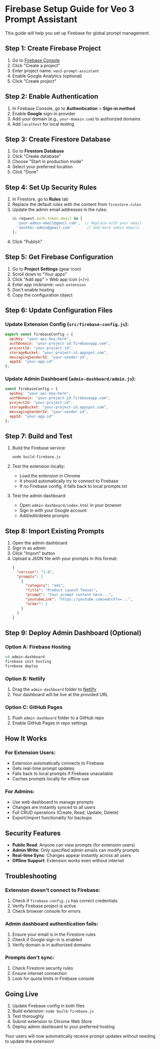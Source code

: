 # Firebase Setup Guide for Veo 3 Prompt Assistant

This guide will help you set up Firebase for global prompt management.

## Step 1: Create Firebase Project

1. Go to [Firebase Console](https://console.firebase.google.com/)
2. Click "Create a project"
3. Enter project name: `veo3-prompt-assistant`
4. Enable Google Analytics (optional)
5. Click "Create project"

## Step 2: Enable Authentication

1. In Firebase Console, go to **Authentication** > **Sign-in method**
2. Enable **Google** sign-in provider
3. Add your domain (e.g., `your-domain.com`) to authorized domains
4. Add `localhost` for local testing

## Step 3: Create Firestore Database

1. Go to **Firestore Database**
2. Click "Create database"
3. Choose "Start in production mode"
4. Select your preferred location
5. Click "Done"

## Step 4: Set Up Security Rules

1. In Firestore, go to **Rules** tab
2. Replace the default rules with the content from `firestore.rules`
3. Update the admin email addresses in the rules:
   ```javascript
   && request.auth.token.email in [
     'your-admin-email@gmail.com',  // Replace with your email
     'another-admin@gmail.com'       // Add more admin emails
   ];
   ```
4. Click "Publish"

## Step 5: Get Firebase Configuration

1. Go to **Project Settings** (gear icon)
2. Scroll down to "Your apps"
3. Click "Add app" > Web app icon (</>)
4. Enter app nickname: `veo3-extension`
5. Don't enable hosting
6. Copy the configuration object

## Step 6: Update Configuration Files

### Update Extension Config (`src/firebase-config.js`):
```javascript
export const firebaseConfig = {
  apiKey: "your-api-key-here",
  authDomain: "your-project-id.firebaseapp.com",
  projectId: "your-project-id",
  storageBucket: "your-project-id.appspot.com",
  messagingSenderId: "your-sender-id",
  appId: "your-app-id"
};
```

### Update Admin Dashboard (`admin-dashboard/admin.js`):
```javascript
const firebaseConfig = {
  apiKey: "your-api-key-here",
  authDomain: "your-project-id.firebaseapp.com",
  projectId: "your-project-id",
  storageBucket: "your-project-id.appspot.com",
  messagingSenderId: "your-sender-id",
  appId: "your-app-id"
};
```

## Step 7: Build and Test

1. Build the Firebase service:
   ```bash
   node build-firebase.js
   ```

2. Test the extension locally:
   - Load the extension in Chrome
   - It should automatically try to connect to Firebase
   - If no Firebase config, it falls back to local prompts.txt

3. Test the admin dashboard:
   - Open `admin-dashboard/index.html` in your browser
   - Sign in with your Google account
   - Add/edit/delete prompts

## Step 8: Import Existing Prompts

1. Open the admin dashboard
2. Sign in as admin
3. Click "Import" button
4. Upload a JSON file with your prompts in this format:
   ```json
   {
     "version": "1.0",
     "prompts": [
       {
         "category": "ads",
         "title": "Product Launch Teaser",
         "prompt": "Your prompt content here...",
         "youtubeLink": "https://youtube.com/watch?v=...",
         "order": 1
       }
     ]
   }
   ```

## Step 9: Deploy Admin Dashboard (Optional)

### Option A: Firebase Hosting
```bash
cd admin-dashboard
firebase init hosting
firebase deploy
```

### Option B: Netlify
1. Drag the `admin-dashboard` folder to [Netlify](https://app.netlify.com/)
2. Your dashboard will be live at the provided URL

### Option C: GitHub Pages
1. Push `admin-dashboard` folder to a GitHub repo
2. Enable GitHub Pages in repo settings

## How It Works

### For Extension Users:
- Extension automatically connects to Firebase
- Gets real-time prompt updates
- Falls back to local prompts if Firebase unavailable
- Caches prompts locally for offline use

### For Admins:
- Use web dashboard to manage prompts
- Changes are instantly synced to all users
- Full CRUD operations (Create, Read, Update, Delete)
- Export/import functionality for backups

## Security Features

- **Public Read**: Anyone can view prompts (for extension users)
- **Admin Write**: Only specified admin emails can modify prompts
- **Real-time Sync**: Changes appear instantly across all users
- **Offline Support**: Extension works even without internet

## Troubleshooting

### Extension doesn't connect to Firebase:
1. Check if `firebase-config.js` has correct credentials
2. Verify Firebase project is active
3. Check browser console for errors

### Admin dashboard authentication fails:
1. Ensure your email is in the Firestore rules
2. Check if Google sign-in is enabled
3. Verify domain is in authorized domains

### Prompts don't sync:
1. Check Firestore security rules
2. Ensure internet connection
3. Look for quota limits in Firebase console

## Going Live

1. Update Firebase config in both files
2. Build extension: `node build-firebase.js`
3. Test thoroughly
4. Submit extension to Chrome Web Store
5. Deploy admin dashboard to your preferred hosting

Your users will now automatically receive prompt updates without needing to update the extension!